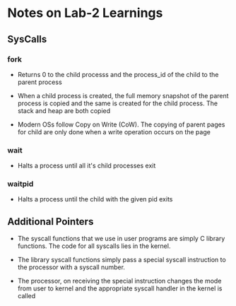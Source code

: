 # Notes on Lab-2 Learnings

## SysCalls

### fork

- Returns 0 to the child processs and the process_id of the child to the parent process

- When a child process is created, the full memory snapshot of the parent process is copied and the same is created for the child process. The stack and heap are both copied

- Modern OSs follow Copy on Write (CoW). The copying of parent pages for child are only done when a write operation occurs on the page

### wait

- Halts a process until all it's child processes exit

### waitpid

- Halts a process until the child with the given pid exits

## Additional Pointers

- The syscall functions that we use in user programs are simply C library functions. The code for all syscalls lies in the kernel.

- The library syscall functions simply pass a special syscall instruction to the processor with a syscall number.

- The processor, on receiving the special instruction changes the mode from user to kernel and the appropriate syscall handler in the kernel is called